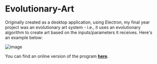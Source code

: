 # Evolutionary-Art

Originally created as a desktop application, using Electron, my final year project was an evolutionary art system - i.e., it uses an evolutionary algorithm to create art based on the inputs/parameters it receives. Here's an example below:  
  
![image](https://github.com/sam-adefioye/project-images/blob/master/evo_gif.gif)  

You can find an online version of the program **[here](https://bit.ly/EvolutionaryArt)**.
